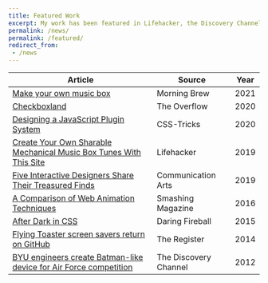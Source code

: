 ```yaml
---
title: Featured Work
excerpt: My work has been featured in Lifehacker, the Discovery Channel, Morning Brew, and several other news sources.
permalink: /news/
permalink: /featured/
redirect_from:
 - /news
---
```


| Article                                                                  | Source                | Year |
| ------------------------------------------------------------------------ | --------------------- | ---- |
| [Make your own music box][14]                                            | Morning Brew          | 2021 |
| [Checkboxland][13]                                                       | The Overflow          | 2020 |
| [Designing a JavaScript Plugin System][12]                               | CSS-Tricks            | 2020 |
| [Create Your Own Sharable Mechanical Music Box Tunes With This Site][11] | Lifehacker            | 2019 |
| [Five Interactive Designers Share Their Treasured Finds][10]             | Communication Arts    | 2019 |
| [A Comparison of Web Animation Techniques][9]                            | Smashing Magazine     | 2016 |
| [After Dark in CSS][8]                                                   | Daring Fireball       | 2015 |
| [Flying Toaster screen savers return on GitHub][7]                       | The Register          | 2014 |
| [BYU engineers create Batman-like device for Air Force competition][6]   | The Discovery Channel | 2012 |

[//]: # "I have commented some of the following links because they are too old and/or the link has broken."
[//]: # "See: https://stackoverflow.com/a/20885980/1154642"

[//]: # "http://bryanbraun.com/assets/documents/eagle.pdf"
[//]: # "http://www.spokesman.com/stories/2005/aug/13/cv-graduate-earns-mcdonalds-scholarship/"
[//]: # "http://www.spokesman.com/stories/2005/nov/26/city-school-students-learning-bridge/#CVAPStudents"
[//]: # "http://me.byu.edu/news/modern-nephites-engineering-students-build-steel-bows-shooting-competition"
[//]: # "http://me.byu.edu/news/me-undergrads-take-3rd-design-competition"
[6]: http://www.bryanbraun.com/2012/04/30/in-the-press
[7]: http://www.theregister.co.uk/2014/03/17/flying_toaster_screen_savers_return_on_github/
[8]: http://daringfireball.net/linked/2015/06/07/after-dark
[9]: https://www.smashingmagazine.com/smashing-newsletter-issue-165/#a3
[10]: https://www.commarts.com/favorites/five-interactive-designers-share-their-treasured-finds-3
[11]: https://lifehacker.com/create-your-own-sharable-mechanical-music-box-tunes-wit-1839583697
[12]: https://css-tricks.com/designing-a-javascript-plugin-system/
[13]: https://stackoverflow.blog/2020/07/10/the-overflow-29-checkboxland/
[14]: https://www.morningbrew.com/daily/issues/2021/08/11/

